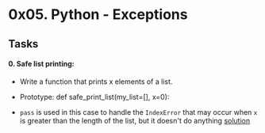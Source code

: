 # 0x05. Python - Exceptions

## Tasks

#### 0. Safe list printing:
* Write a function that prints x elements of a list.
* Prototype: def safe_print_list(my_list=[], x=0):

* `pass` is used in this case to handle the `IndexError` that may
occur when `x` is greater than the length of the list, but it doesn't do
anything
[solution](0-safe_print_list.py)
